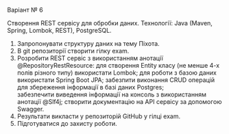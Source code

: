 Варіант № 6

Створення REST сервісу для обробки даних. 
Технології: Java (Maven, Spring, Lombok, REST), PostgreSQL.

1. Запропонувати структуру даних на тему Піхота.
2. В git репозиторії створити гілку exam.
3. Розробити REST сервіс з використанням анотації @RepositoryRestResource:
      для створення Entity класу (не менше 4-х полів різного типу) використати Lombok; 
      для роботи з базою даних використати Spring Boot JPA;
      забезпити виконання CRUD операцій для збереження інформації в базі даних Postgres;   
      забезпечити виведення інформації на консоль з використанням анотації @Slf4j;
      створити документацію на API сервісу за допомогою Swagger.        
4. Результати викласти у репозиторій GitHub у гілці exam.
5. Підготуватися до захисту роботи.
